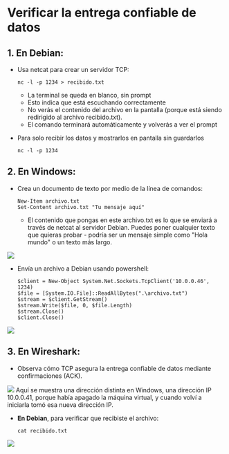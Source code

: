 # Verificar la entrega confiable de datos
## 1. En Debian:
* Usa netcat para crear un servidor TCP:
  
      nc -l -p 1234 > recibido.txt
  - La terminal se queda en blanco, sin prompt
  - Esto indica que está escuchando correctamente
  - No verás el contenido del archivo en la pantalla (porque está siendo redirigido al archivo recibido.txt). 
  - El comando terminará automáticamente y volverás a ver el prompt
* Para solo recibir los datos y mostrarlos en pantalla sin guardarlos

      nc -l -p 1234
## 2. En Windows:
* Crea un documento de texto por medio de la línea de comandos:
  
      New-Item archivo.txt
      Set-Content archivo.txt "Tu mensaje aquí"
    - El contenido que pongas en este archivo.txt es lo que se enviará a través de netcat al servidor Debian. Puedes poner cualquier texto que quieras probar - podría ser un mensaje simple como "Hola mundo" o un texto más largo.

<img src=https://github.com/GandalfTercero/Laboratorio-Modelo-OSI/blob/9d510966e0ff8ccc9c819072490654fd4ce93364/Capa%204/im%C3%A1genes%20capa%204/4.14.png></img>

* Envía un archivo a Debian usando powershell:
  
      $client = New-Object System.Net.Sockets.TcpClient('10.0.0.46', 1234)
      $file = [System.IO.File]::ReadAllBytes(".\archivo.txt")
      $stream = $client.GetStream()
      $stream.Write($file, 0, $file.Length)
      $stream.Close()
      $client.Close()

<img src=https://github.com/GandalfTercero/Laboratorio-Modelo-OSI/blob/9d510966e0ff8ccc9c819072490654fd4ce93364/Capa%204/im%C3%A1genes%20capa%204/4.15.png></img>
## 3. En Wireshark:
* Observa cómo TCP asegura la entrega confiable de datos mediante confirmaciones (ACK).

<img src=https://github.com/GandalfTercero/Laboratorio-Modelo-OSI/blob/9d510966e0ff8ccc9c819072490654fd4ce93364/Capa%204/im%C3%A1genes%20capa%204/4.16.png></img>
  Aquí se muestra una dirección distinta en Windows, una dirección IP 10.0.0.41, porque había apagado la máquina virtual, y cuando volví a iniciarla tomó esa nueva dirección IP.
* **En Debian**, para verificar que recibiste el archivo:

      cat recibido.txt

<img src=https://github.com/GandalfTercero/Laboratorio-Modelo-OSI/blob/9d510966e0ff8ccc9c819072490654fd4ce93364/Capa%204/im%C3%A1genes%20capa%204/4.17.png></img>
